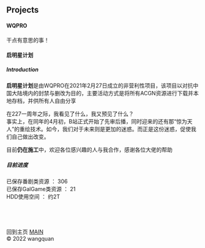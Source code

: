 ## Projects

#### **WQPRO**

干点有意思的事！

#### **启明星计划**

##### Introduction

**启明星计划**是由WQPRO在2021年2月27日成立的非营利性项目，该项目以对抗中国大陆境内的封禁与删改为目的，主要活动方式是将所有ACGN资源进行下载并本地存档，并供所有人自由分享

在227一周年之际，我看见了什么，我又预见了什么？  
事实上，在同年的4月初，B站正式开始了先审后播，同时迎来的还有那“惊为天人”的重绘技术。如今，我们对于未来则是更加的迷惑。而正是这份迷惑，促使我们自己做出改变。

  
  
目前**仍在施工**中，欢迎各位感兴趣的人与我合作，感谢各位大佬的帮助

##### **目前进度**  
已保存番剧类资源 ： 306  
已保存GalGame类资源 ： 21  
HDD使用空间 ： 约2T  

## &emsp;   

回到主页 [MAIN](https://wangquanlikun.github.io/)   
© 2022 wangquan  
